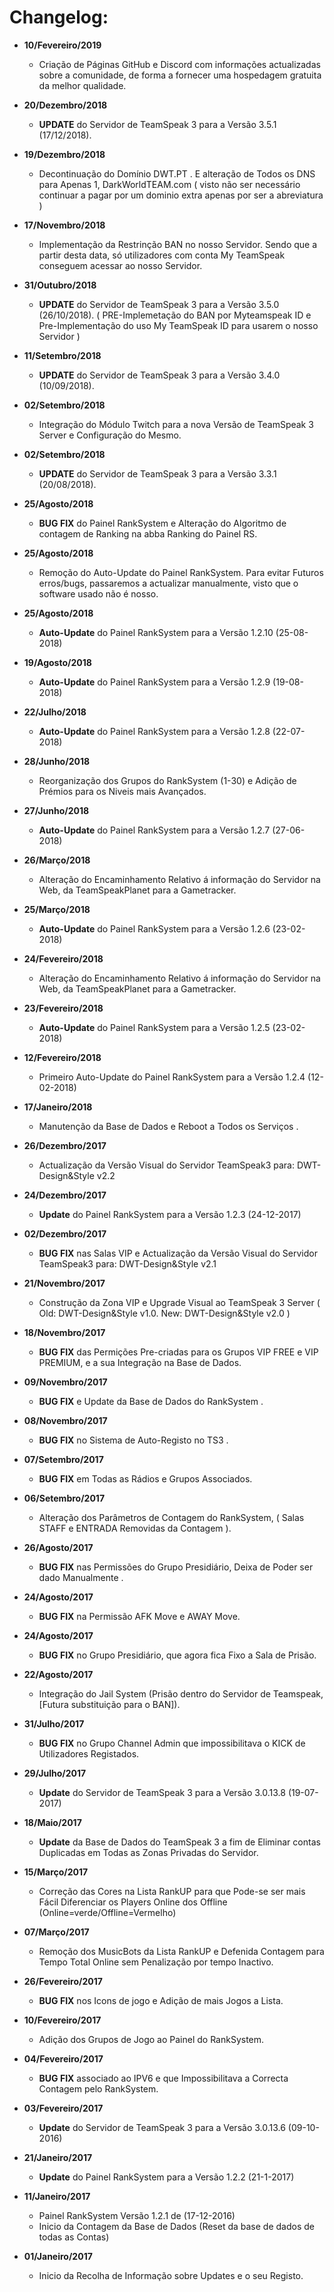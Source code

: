 # Changelog:

* **10/Fevereiro/2019**
    - Criação de Páginas GitHub e Discord com informações actualizadas sobre a comunidade, de forma a fornecer uma hospedagem gratuita da melhor qualidade.

* **20/Dezembro/2018**
    - **UPDATE** do Servidor de TeamSpeak 3 para a Versão 3.5.1 (17/12/2018).

* **19/Dezembro/2018**
    - Decontinuação do Domínio DWT.PT . E alteração de Todos os DNS para Apenas 1, DarkWorldTEAM.com ( visto não ser necessário continuar a pagar por um dominio extra apenas por ser a abreviatura )

* **17/Novembro/2018**
    - Implementação da Restrinção BAN no nosso Servidor. Sendo que a partir desta data, só utilizadores com conta My TeamSpeak conseguem acessar ao nosso Servidor.

* **31/Outubro/2018**
    - **UPDATE** do Servidor de TeamSpeak 3 para a Versão 3.5.0 (26/10/2018). ( PRE-Implemetação do BAN por Myteamspeak ID e Pre-Implementação do uso My TeamSpeak ID para usarem o nosso Servidor )

* **11/Setembro/2018**
    - **UPDATE** do Servidor de TeamSpeak 3 para a Versão 3.4.0 (10/09/2018).

* **02/Setembro/2018**
    - Integração do Módulo Twitch para a nova Versão de TeamSpeak 3 Server e Configuração do Mesmo.

* **02/Setembro/2018**
    - **UPDATE** do Servidor de TeamSpeak 3 para a Versão 3.3.1 (20/08/2018).

* **25/Agosto/2018**
    - **BUG FIX** do Painel RankSystem e Alteração do Algoritmo de contagem de Ranking na abba Ranking do Painel RS.

* **25/Agosto/2018**
    - Remoção do Auto-Update do Painel RankSystem. Para evitar Futuros erros/bugs, passaremos a actualizar manualmente, visto que o software usado não é nosso.

* **25/Agosto/2018**
    - **Auto-Update** do Painel RankSystem para a Versão 1.2.10 (25-08-2018) 

* **19/Agosto/2018**
    - **Auto-Update** do Painel RankSystem para a Versão 1.2.9 (19-08-2018)

* **22/Julho/2018**
    - **Auto-Update** do Painel RankSystem para a Versão 1.2.8 (22-07-2018) 

* **28/Junho/2018**
    - Reorganização dos Grupos do RankSystem (1-30) e Adição de Prémios para os Niveis mais Avançados. 

* **27/Junho/2018**
    - **Auto-Update** do Painel RankSystem para a Versão 1.2.7 (27-06-2018) 

* **26/Março/2018**
    - Alteração do Encaminhamento Relativo á informação do Servidor na Web, da TeamSpeakPlanet para a Gametracker. 

* **25/Março/2018**
    - **Auto-Update** do Painel RankSystem para a Versão 1.2.6 (23-02-2018)

* **24/Fevereiro/2018**
    - Alteração do Encaminhamento Relativo á informação do Servidor na Web, da TeamSpeakPlanet para a Gametracker.

* **23/Fevereiro/2018**
    - **Auto-Update** do Painel RankSystem para a Versão 1.2.5 (23-02-2018) 

* **12/Fevereiro/2018**
    - Primeiro Auto-Update do Painel RankSystem para a Versão 1.2.4 (12-02-2018)

* **17/Janeiro/2018**
    - Manutenção da Base de Dados e Reboot a Todos os Serviços .

* **26/Dezembro/2017**
    - Actualização da Versão Visual do Servidor TeamSpeak3 para: DWT-Design&Style v2.2 

* **24/Dezembro/2017**
    - **Update** do Painel RankSystem para a Versão 1.2.3 (24-12-2017) 

* **02/Dezembro/2017**
    - **BUG FIX** nas Salas VIP e Actualização da Versão Visual do Servidor TeamSpeak3 para: DWT-Design&Style v2.1 

* **21/Novembro/2017**
    - Construção da Zona VIP e Upgrade Visual ao TeamSpeak 3 Server ( Old: DWT-Design&Style v1.0. New: DWT-Design&Style v2.0 )

* **18/Novembro/2017**
    - **BUG FIX** das Permições Pre-criadas para os Grupos VIP FREE e VIP PREMIUM, e a sua Integração na Base de Dados.

* **09/Novembro/2017**
    - **BUG FIX** e Update da Base de Dados do RankSystem .

* **08/Novembro/2017**
    - **BUG FIX** no Sistema de Auto-Registo no TS3 .

* **07/Setembro/2017**
    - **BUG FIX** em Todas as Rádios e Grupos Associados.

* **06/Setembro/2017**
    - Alteração dos Parâmetros de Contagem do RankSystem, ( Salas STAFF e ENTRADA Removidas da Contagem ).

* **26/Agosto/2017**
    - **BUG FIX** nas Permissões do Grupo Presidiário, Deixa de Poder ser dado Manualmente .

* **24/Agosto/2017**
    - **BUG FIX** na Permissão AFK Move e AWAY Move.

* **24/Agosto/2017**
    - **BUG FIX** no Grupo Presidiário, que agora fica Fixo a Sala de Prisão.

* **22/Agosto/2017**
    - Integração do Jail System (Prisão dentro do Servidor de Teamspeak, [Futura substituição para o BAN]).

* **31/Julho/2017**
    - **BUG FIX** no Grupo Channel Admin que impossibilitava o KICK de Utilizadores Registados.

* **29/Julho/2017**
    - **Update** do Servidor de TeamSpeak 3 para a Versão 3.0.13.8  (19-07-2017)

* **18/Maio/2017**
    - **Update** da Base de Dados do TeamSpeak 3 a fim de Eliminar contas Duplicadas em Todas as Zonas Privadas do Servidor.

* **15/Março/2017**
    - Correção das Cores na Lista RankUP para que Pode-se ser mais Fácil Diferenciar os Players Online dos Offline (Online=verde/Offline=Vermelho)

* **07/Março/2017**
    - Remoção dos MusicBots da Lista RankUP e Defenida Contagem para Tempo Total Online sem Penalização por tempo Inactivo.

* **26/Fevereiro/2017**
    - **BUG FIX** nos Icons de jogo e Adição de mais Jogos a Lista.
    
* **10/Fevereiro/2017**
    - Adição dos Grupos de Jogo ao Painel do RankSystem.

* **04/Fevereiro/2017**
    - **BUG FIX** associado ao IPV6 e que Impossibilitava a Correcta Contagem pelo RankSystem. 

* **03/Fevereiro/2017**
    - **Update** do Servidor de TeamSpeak 3 para a Versão 3.0.13.6 (09-10-2016)

* **21/Janeiro/2017**
    - **Update** do Painel RankSystem para a Versão 1.2.2 (21-1-2017)

* **11/Janeiro/2017**
    - Painel RankSystem Versão 1.2.1 de (17-12-2016)
    - Inicio da Contagem da Base de Dados  (Reset da base de dados de todas as Contas)

* **01/Janeiro/2017**
    - Inicio da Recolha de Informação sobre Updates e o seu Registo.
